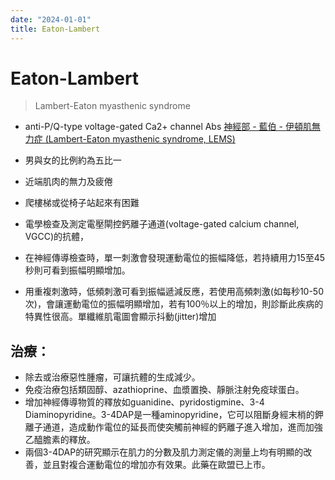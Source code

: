 ```yaml
---
date: "2024-01-01"
title: Eaton-Lambert
---
```


# Eaton-Lambert

> Lambert-Eaton myasthenic syndrome

* anti-P/Q-type voltage-gated Ca2+ channel Abs
[神經部 - 藍伯 - 伊頓肌無力症 (Lambert-Eaton myasthenic syndrome, LEMS)](https://www.ntuh.gov.tw/neur/Fpage.action?fid=4284)
* 男與女的比例約為五比一
* 近端肌肉的無力及疲倦
* 爬樓梯或從椅子站起來有困難

* 電學檢查及測定電壓閘控鈣離子通道(voltage-gated calcium channel, VGCC)的抗體，
* 在神經傳導檢查時，單一刺激會發現運動電位的振幅降低，若持續用力15至45秒則可看到振幅明顯增加。
* 用重複刺激時，低頻刺激可看到振幅遞減反應，若使用高頻刺激(如每秒10-50次)，會讓運動電位的振幅明顯增加，若有100％以上的增加，則診斷此疾病的特異性很高。單纖維肌電圖會顯示抖動(jitter)增加


## 治療：

* 除去或治療惡性腫瘤，可讓抗體的生成減少。
* 免疫治療包括類固醇、azathioprine、血漿置換、靜脈注射免疫球蛋白。
* 增加神經傳導物質的釋放如guanidine、pyridostigmine、3-4 Diaminopyridine。3-4DAP是一種aminopyridine，它可以阻斷身經末梢的鉀離子通道，造成動作電位的延長而使突觸前神經的鈣離子進入增加，進而加強乙醯膽素的釋放。
* 兩個3-4DAP的研究顯示在肌力的分數及肌力測定儀的測量上均有明顯的改善，並且對複合運動電位的增加亦有效果。此藥在歐盟已上市。
